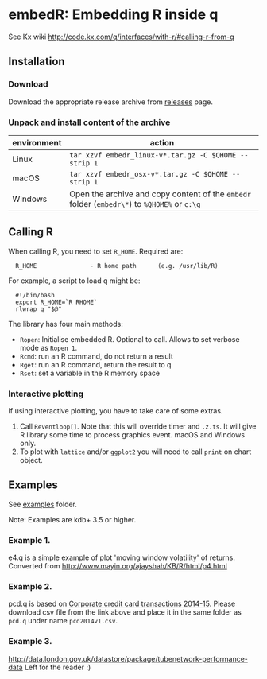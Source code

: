 # embedR: Embedding R inside q

See Kx wiki http://code.kx.com/q/interfaces/with-r/#calling-r-from-q

## Installation

### Download
Download the appropriate release archive from [releases](../../releases/latest) page. 

### Unpack and install content of the archive 

environment     | action
----------------|---------------------------------------------------------------------------------------
Linux           | `tar xzvf embedr_linux-v*.tar.gz -C $QHOME --strip 1`
macOS           | `tar xzvf embedr_osx-v*.tar.gz -C $QHOME --strip 1`
Windows         | Open the archive and copy content of the `embedr` folder (`embedr\*`) to `%QHOME%` or `c:\q`


## Calling R

When calling R, you need to set `R_HOME`. Required are:
```
  R_HOME               - R home path      (e.g. /usr/lib/R)
```
For example, a script to load q might be:

```
  #!/bin/bash
  export R_HOME=`R RHOME`
  rlwrap q "$@"
```

The library has four main methods:

- `Ropen`: Initialise embedded R. Optional to call. Allows to set verbose mode as `Ropen 1`.
- `Rcmd`: run an R command, do not return a result
- `Rget`: run an R command, return the result to q
- `Rset`: set a variable in the R memory space

### Interactive plotting
If using interactive plotting, you have to take care of some extras.
1. Call `Reventloop[]`. Note that this will override timer and `.z.ts`. It will give R library some time to process graphics event. macOS and Windows only.
2. To plot with `lattice` and/or `ggplot2` you will need to call `print` on chart object. 

## Examples

See [examples](examples) folder. 

Note: Examples are kdb+ 3.5 or higher.

### Example 1.

e4.q  is a simple example of plot 'moving window volatility' of returns. Converted from http://www.mayin.org/ajayshah/KB/R/html/p4.html

### Example 2. 

pcd.q is based on [Corporate credit card transactions 2014-15](https://data.gov.uk/dataset/corporate-credit-card-transaction-2014-15).
Please download csv file from the link above and place it in the same folder as `pcd.q` under name `pcd2014v1.csv`.

### Example 3.

http://data.london.gov.uk/datastore/package/tubenetwork-performance-data
Left for the reader :)
